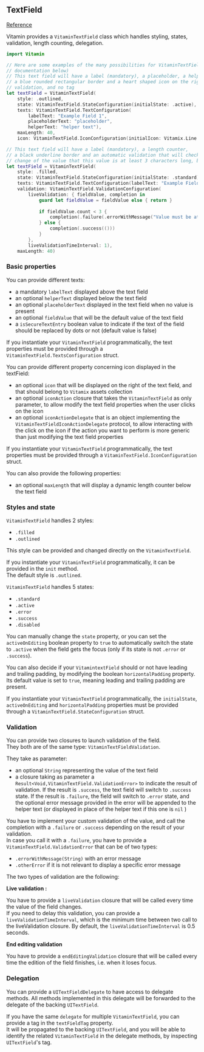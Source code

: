 ## TextField
[Reference](https://www.decathlon.design/726f8c765/p/31121d-text-input/b/68557b)

Vitamin provides a `VitaminTextField` class which handles styling, states, validation, length counting, delegation.  

```swift
import Vitamin

// Here are some examples of the many possibilities for VitaminTextFields (see full 
// documentation below)
// This text field will have a label (mandatory), a placeholder, a helper text, a length counter,
// a blue rounded rectangular border and a heart shaped icon on the right, but no automatic
// validation, and no tag
let textField = VitaminTextField(
	style: .outlined,
	state: VitaminTextField.StateConfiguration(initialState: .active),
	texts: VitaminTextField.TextConfiguration(
		labelText: "Example Field 1",
		placeholderText: "placeholder",
		helperText: "helper text"),
	maxLength: 40,
	icon: VitaminTextField.IconConfiguration(initialIcon: Vitamix.Line.Health.heart.image)

// This text field will have a label (mandatory), a length counter,
// a black underline border and an automatic validation that will check 1s after each 
// change of the value that this value is at least 3 characters long, but no icon and no tag
let textField = VitaminTextField(
	style: .filled,
	state: VitaminTextField.StateConfiguration(initialState: .standard),
	texts: VitaminTextField.TextConfiguration(labelText: "Example Field 2"),
	validation: VitaminTextField.ValidationConfiguration(
		liveValidation: { fieldValue, completion in
			guard let fieldValue = fieldValue else { return }
			    
			if fieldValue.count < 3 {
				completion(.failure(.errorWithMessage("Value must be at least 3 chatracters")))
			} else {
				completion(.success(()))
			}
		},
		liveValidationTimeInterval: 1),
	maxLength: 40)
```

### Basic properties

You can provide different texts:  
- a mandatory `labelText` displayed above the text field  
- an optional `helperText` displayed below the text field  
- an optional `placeholderText` displayed in the text field when no value is present  
- an optional `fieldValue` that will be the default value of the text field  
- a `isSecureTextEntry` boolean value to indicate if the text of the field should be replaced by dots or not (default value is false)  

If you instantiate your `VitaminTextField` programmatically, the text properties must be provided through a `VitaminTextField.TextsConfiguration` struct.  

You can provide different property concerning icon displayed in the textField:  
- an optional `icon` that will be displayed on the right of the text field, and that should belong to `Vitamix` assets collection  
- an optional `iconAction` closure that takes the `VitaminTextField` as only parameter, to allow modify the text field properties when the user clicks on the icon  
- an optional `iconActionDelegate` that is an object implementing the `VitaminTextFieldIconActionDelegate` protocol, to allow interacting with the click on the icon if the action you want to perform is more generic than just modifying the text field properties  

If you instantiate your `VitaminTextField` programmatically, the text properties must be provided through a `VitaminTextField.IconConfiguration` struct.  

You can also provide the following properties:  
- an optional `maxLength` that will display a dynamic length counter below the text field  


### Styles and state

`VitaminTextField` handles 2 styles:  
- `.filled`  
- `.outlined`  

This style can be provided and changed directly on the `VitaminTextField`.  

If you instantiate your `VitaminTextField` programmatically, it can be provided in the `init` method.  
The default style is `.outlined`.  

`VitaminTextField` handles 5 states:  
- `.standard`  
- `.active`  
- `.error`  
- `.success`  
- `.disabled`  

You can manually change the `state` property, or you can set the `activeOnEditing` boolean property to `true` to automatically switch the state to `.active` when the field gets the focus (only if its state is not `.error` or `.success`).  

You can also decide if your `VitamintextField` should or not have leading and trailing padding, by modifying the boolean `horizontalPadding` property. Its default value is set to `true`, meaning leading and trailing padding are present.  

If you instantiate your `VitaminTextField` programmatically, the `initialState`, `activeOnEditing` and `horizontalPadding` properties must be provided through a `VitaminTextField.StateConfiguration` struct.  


### Validation

You can provide two closures to launch validation of the field.  
They both are of the same type: `VitaminTextFieldValidation`.  

They take as parameter:  
- an optional `String` representing the value of the text field  
- a closure taking as parameter a `Result<Void,VitaminTextField.ValidationError>` to indicate the result of validation. If the result is `.success`, the text field will switch to `.success` state. If the result is `.failure`, the field will switch to `.error` state, and the optional error message provided in the error will be appended to the helper text (or displayed in place of the helper text if this one is `nil` )  

You have to implement your custom validation of the value, and call the completion with a `.failure` or `.success` depending on the result of your validation.  
In case you call it with a `.failure`, you have to provide a `VitaminTextField.ValidationError` that can be of two types:  
- `.errorWithMessage(String)` with an error message  
- `.otherError` if it is not relevant to display a specific error message  

The two types of validation are the following:  

**Live validation :**

You have to provide a `liveValidation` closure that will be called every time the value of the field changes.  
If you need to delay this validation, you can provide a `liveValidationTimeInterval`, which is the minimum time between two call to the liveValidation closure. By default, the `liveValidationTimeInterval` is 0.5 seconds.  

**End editing validation**

You have to provide a `endEditingValidation` closure that will be called every time the edition of the field finishes, i.e. when it loses focus.  

### Delegation

You can provide a `UITextFieldDelegate` to have access to delegate methods. All methods implemented in this delegate will be forwarded to the delegate of the backing `UITextField`.  

If you have the same `delegate` for multiple `VitaminTextField`, you can provide a tag in the `textFieldTag` property.  
It will be propagated to the backing `UITextField`, and you will be able to identify the related `VitaminTextField` in the delegate methods, by inspecting `UITextField`'s tag.  
